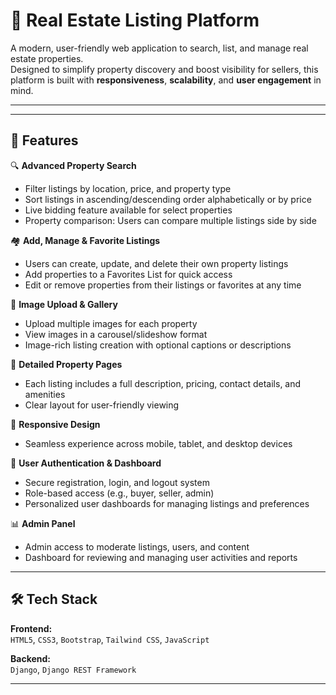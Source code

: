 # 🏡 Real Estate Listing Platform

A modern, user-friendly web application to search, list, and manage real estate properties.  
Designed to simplify property discovery and boost visibility for sellers, this platform is built with **responsiveness**, **scalability**, and **user engagement** in mind.

---


---

## 🚀 Features 

🔍 **Advanced Property Search**
- Filter listings by location, price, and property type  
- Sort listings in ascending/descending order alphabetically or by price  
- Live bidding feature available for select properties  
- Property comparison: Users can compare multiple listings side by side  

🏘️ **Add, Manage & Favorite Listings**
- Users can create, update, and delete their own property listings  
- Add properties to a Favorites List for quick access  
- Edit or remove properties from their listings or favorites at any time  

📸 **Image Upload & Gallery**
- Upload multiple images for each property  
- View images in a carousel/slideshow format  
- Image-rich listing creation with optional captions or descriptions  

🧾 **Detailed Property Pages**
- Each listing includes a full description, pricing, contact details, and amenities  
- Clear layout for user-friendly viewing  

📱 **Responsive Design**
- Seamless experience across mobile, tablet, and desktop devices  

🔐 **User Authentication & Dashboard**
- Secure registration, login, and logout system  
- Role-based access (e.g., buyer, seller, admin)  
- Personalized user dashboards for managing listings and preferences  

📊 **Admin Panel**
- Admin access to moderate listings, users, and content  
- Dashboard for reviewing and managing user activities and reports  

---


## 🛠️ Tech Stack

**Frontend:**  
`HTML5`, `CSS3`, `Bootstrap`, `Tailwind CSS`, `JavaScript`  

**Backend:**  
`Django`, `Django REST Framework`  

---

